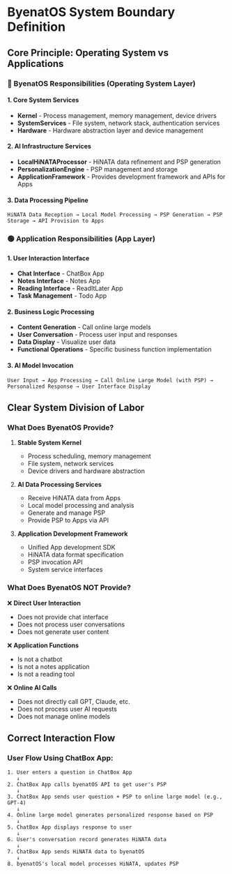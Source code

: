 # ByenatOS System Boundary Definition

## Core Principle: Operating System vs Applications

### 🔵 ByenatOS Responsibilities (Operating System Layer)

#### 1. Core System Services
- **Kernel** - Process management, memory management, device drivers
- **SystemServices** - File system, network stack, authentication services
- **Hardware** - Hardware abstraction layer and device management

#### 2. AI Infrastructure Services
- **LocalHiNATAProcessor** - HiNATA data refinement and PSP generation
- **PersonalizationEngine** - PSP management and storage
- **ApplicationFramework** - Provides development framework and APIs for Apps

#### 3. Data Processing Pipeline
```
HiNATA Data Reception → Local Model Processing → PSP Generation → PSP Storage → API Provision to Apps
```

### 🟢 Application Responsibilities (App Layer)

#### 1. User Interaction Interface
- **Chat Interface** - ChatBox App
- **Notes Interface** - Notes App  
- **Reading Interface** - ReadItLater App
- **Task Management** - Todo App

#### 2. Business Logic Processing
- **Content Generation** - Call online large models
- **User Conversation** - Process user input and responses
- **Data Display** - Visualize user data
- **Functional Operations** - Specific business function implementation

#### 3. AI Model Invocation
```
User Input → App Processing → Call Online Large Model (with PSP) → Personalized Response → User Interface Display
```

## Clear System Division of Labor

### What Does ByenatOS Provide?

1. **Stable System Kernel**
   - Process scheduling, memory management
   - File system, network services
   - Device drivers and hardware abstraction

2. **AI Data Processing Services**
   - Receive HiNATA data from Apps
   - Local model processing and analysis
   - Generate and manage PSP
   - Provide PSP to Apps via API

3. **Application Development Framework**
   - Unified App development SDK
   - HiNATA data format specification
   - PSP invocation API
   - System service interfaces

### What Does ByenatOS NOT Provide?

❌ **Direct User Interaction**
   - Does not provide chat interface
   - Does not process user conversations
   - Does not generate user content

❌ **Application Functions**
   - Is not a chatbot
   - Is not a notes application
   - Is not a reading tool

❌ **Online AI Calls**
   - Does not directly call GPT, Claude, etc.
   - Does not process user AI requests
   - Does not manage online models

## Correct Interaction Flow

### User Flow Using ChatBox App:

```
1. User enters a question in ChatBox App
   ↓
2. ChatBox App calls byenatOS API to get user's PSP
   ↓  
3. ChatBox App sends user question + PSP to online large model (e.g., GPT-4)
   ↓
4. Online large model generates personalized response based on PSP
   ↓
5. ChatBox App displays response to user
   ↓
6. User's conversation record generates HiNATA data
   ↓
7. ChatBox App sends HiNATA data to byenatOS
   ↓
8. byenatOS's local model processes HiNATA, updates PSP
```